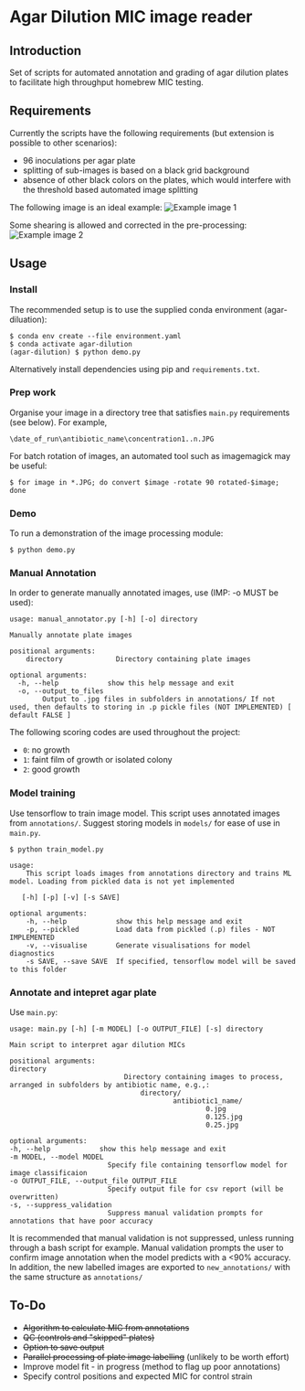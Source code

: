# Agar Dilution MIC image reader

## Introduction

Set of scripts for automated annotation and grading of agar dilution plates to facilitate high throughput homebrew MIC testing. 

## Requirements

Currently the scripts have the following requirements (but extension is possible to other scenarios): 

* 96 inoculations per agar plate
* splitting of sub-images is based on a black grid background 
* absence of other black colors on the plates, which would interfere with the threshold based automated image splitting

The following image is an ideal example: 
![Example image 1](/example_plates/0.5.jpg)

Some shearing is allowed and corrected in the pre-processing: 
![Example image 2](/example_plates/128.jpg)

## Usage 

### Install 

The recommended setup is to use the supplied conda environment (agar-diluation): 

    $ conda env create --file environment.yaml
    $ conda activate agar-dilution
    (agar-dilution) $ python demo.py

Alternatively install dependencies using pip and `requirements.txt`. 

### Prep work 

Organise your image in a directory tree that satisfies `main.py` requirements (see below). For example, 

    \date_of_run\antibiotic_name\concentration1..n.JPG

For batch rotation of images, an automated tool such as imagemagick may be useful: 

    $ for image in *.JPG; do convert $image -rotate 90 rotated-$image; done

### Demo

To run a demonstration of the image processing module: 

    $ python demo.py

### Manual Annotation

In order to generate manually annotated images, use (IMP: -o MUST be used): 

    usage: manual_annotator.py [-h] [-o] directory

    Manually annotate plate images

    positional arguments:
        directory             Directory containing plate images

    optional arguments:
      -h, --help            show this help message and exit
      -o, --output_to_files
            Output to .jpg files in subfolders in annotations/ If not used, then defaults to storing in .p pickle files (NOT IMPLEMENTED) [ default FALSE ]

The following scoring codes are used throughout the project: 

* `0`: no growth
* `1`: faint film of growth or isolated colony
* `2`: good growth

### Model training

Use tensorflow to train image model. This script uses annotated images from `annotations/`. Suggest storing models in `models/` for ease of use in `main.py`. 

    $ python train_model.py 

    usage: 
        This script loads images from annotations directory and trains ML model. Loading from pickled data is not yet implemented
    
       [-h] [-p] [-v] [-s SAVE]

    optional arguments:
        -h, --help            show this help message and exit
        -p, --pickled         Load data from pickled (.p) files - NOT IMPLEMENTED
        -v, --visualise       Generate visualisations for model diagnostics
        -s SAVE, --save SAVE  If specified, tensorflow model will be saved to this folder

### Annotate and intepret agar plate

Use `main.py`: 

    usage: main.py [-h] [-m MODEL] [-o OUTPUT_FILE] [-s] directory

    Main script to interpret agar dilution MICs

    positional arguments:
    directory             
                                Directory containing images to process, arranged in subfolders by antibiotic name, e.g.,: 
                                    directory/ 
                                            antibiotic1_name/ 
                                                    0.jpg 
                                                    0.125.jpg 
                                                    0.25.jpg 
                            
    optional arguments:
    -h, --help            show this help message and exit
    -m MODEL, --model MODEL
                            Specify file containing tensorflow model for image classificaion
    -o OUTPUT_FILE, --output_file OUTPUT_FILE
                            Specify output file for csv report (will be overwritten)
    -s, --suppress_validation
                            Suppress manual validation prompts for annotations that have poor accuracy

It is recommended that manual validation is not suppressed, unless running through a bash script for example. Manual validation prompts the user to confirm image annotation when the model predicts with a <90% accuracy. In addition, the new labelled images are exported to `new_annotations/` with the same structure as `annotations/`

## To-Do

* ~~Algorithm to calculate MIC from annotations~~
* ~~QC (controls and "skipped" plates)~~
* ~~Option to save output~~
* ~~Parallel processing of plate image labelling~~ (unlikely to be worth effort)
* Improve model fit - in progress (method to flag up poor annotations)
* Specify control positions and expected MIC for control strain
